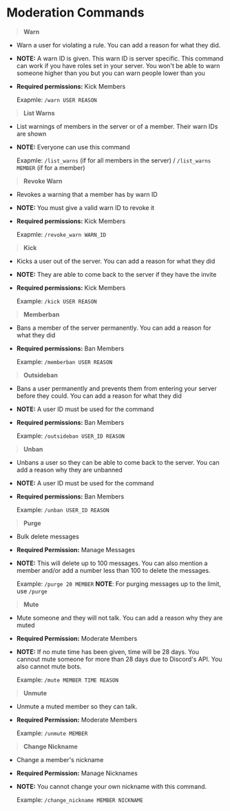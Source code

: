 # Moderation Commands

>**Warn**

* Warn a user for violating a rule. You can add a reason for what they did.
* **NOTE:** A warn ID is given. This warn ID is server specific. This command can work if you have roles set in your server. You won't be able to warn someone higher than you but you can warn people lower than you
* **Required permissions:** Kick Members

    Exapmle: `/warn USER REASON`

>**List Warns**

* List warnings of members in the server or of a member. Their warn IDs are shown
* **NOTE:** Everyone can use this command

    Exapmle: `/list_warns` (if for all members in the server) / `/list_warns MEMBER` (if for a member)

>**Revoke Warn**

* Revokes a warning that a member has by warn ID
* **NOTE:** You must give a valid warn ID to revoke it
* **Required permissions:** Kick Members

    Exapmle: `/revoke_warn WARN_ID`

>**Kick**

* Kicks a user out of the server. You can add a reason for what they did
* **NOTE:**  They are able to come back to the server if they have the invite
* **Required permissions:** Kick Members

    Example: `/kick USER REASON`

>**Memberban**

* Bans a member of the server permanently. You can add a reason for what they did
* **Required permissions:** Ban Members

    Example: `/memberban USER REASON`

>**Outsideban**

* Bans a user permanently and prevents them from entering your server before they could. You can add a reason for what they did
* **NOTE:** A user ID must be used for the command
* **Required permissions:** Ban Members

    Example: `/outsideban USER_ID REASON`

>**Unban**

* Unbans a user so they can be able to come back to the server. You can add a reason why they are unbanned
* **NOTE:** A user ID must be used for the command
* **Required permissions:** Ban Members

    Example: `/unban USER_ID REASON`

>**Purge**

* Bulk delete messages
* **Required Permission:** Manage Messages
* **NOTE:** This will delete up to 100 messages. You can also mention a member and/or add a number less than 100 to delete the messages.

    Example: `/purge 20 MEMBER`
    **NOTE**: For purging messages up to the limit, use `/purge`

>**Mute**

* Mute someone and they will not talk. You can add a reason why they are muted
* **Required Permission:** Moderate Members
* **NOTE:** If no mute time has been given, time will be 28 days. You cannout mute someone for more than 28 days due to Discord's API. You also cannot mute bots.

    Example: `/mute MEMBER TIME REASON`

>**Unmute**

* Unmute a muted member so they can talk.
* **Required Permission:** Moderate Members

    Example: `/unmute MEMBER`

>**Change Nickname**

* Change a member's nickname
* **Required Permission:** Manage Nicknames
* **NOTE:** You cannot change your own nickname with this command.

    Example: `/change_nickname MEMBER NICKNAME`
